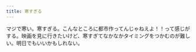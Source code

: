```yaml
---
title: 寒すぎる
---
```


マジで寒い。寒すぎる。こんなところに都市作ってんじゃねえよ！！って感じがする。映画を見に行きたいけど、寒すぎてなかなかタイミングをつかむのが難しい。明日でもいいかもしれない。